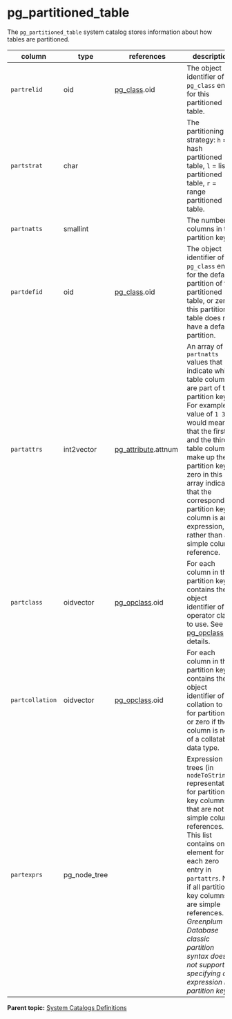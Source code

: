 # pg_partitioned_table

The `pg_partitioned_table` system catalog stores information about how tables are partitioned.

|column|type|references|description|
|------|----|----------|-----------|
|`partrelid`|oid|[pg\_class](pg_class.html).oid|The object identifier of the `pg_class` entry for this partitioned table.|
|`partstrat`|char| | The partitioning strategy: `h` = hash partitioned table, `l` = list partitioned table, `r` = range partitioned table.|
|`partnatts`|smallint| |The number of columns in the partition key.|
|`partdefid`|oid|[pg\_class](pg_class.html).oid |The object identifier of the `pg_class` entry for the default partition of this partitioned table, or zero if this partitioned table does not have a default partition.|
|`partattrs`|int2vector|[pg\_attribute](pg_attribute.html).attnum | An array of `partnatts` values that indicate which table columns are part of the partition key. For example, a value of `1 3` would mean that the first and the third table columns make up the partition key. A zero in this array indicates that the corresponding partition key column is an expression, rather than a simple column reference.|
|`partclass`|oidvector|[pg\_opclass](pg_class.html).oid|For each column in the partition key, contains the object identifier of the operator class to use. See [pg_opclass](pg_opclass.html) for details.|
|`partcollation`|oidvector|[pg\_opclass](pg_class.html).oid |For each column in the partition key, contains the object identifier of the collation to use for partitioning, or zero if the column is not of a collatable data type.|
|`partexprs`|pg_node_tree| |Expression trees \(in `nodeToString()` representation\) for partition key columns that are not simple column references. This list contains one element for each zero entry in `partattrs`. Null if all partition key columns are simple references. *Greenplum Database classic partition syntax does not support specifying an expression in a partition key.* |

**Parent topic:** [System Catalogs Definitions](../system_catalogs/catalog_ref-html.html)

